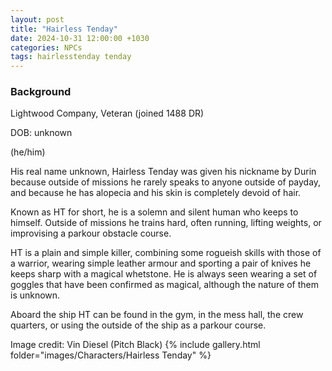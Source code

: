 ```yaml
---
layout: post
title: "Hairless Tenday"
date: 2024-10-31 12:00:00 +1030
categories: NPCs
tags: hairlesstenday tenday
---
```

### Background
Lightwood Company, Veteran (joined 1488 DR)

DOB: unknown

(he/him)





His real name unknown, Hairless Tenday was given his nickname by Durin because outside of missions he rarely speaks to anyone outside of payday, and because he has alopecia and his skin is completely devoid of hair.

Known as HT for short, he is a solemn and silent human who keeps to himself. Outside of missions he trains hard, often running, lifting weights, or improvising a parkour obstacle course.

HT is a plain and simple killer, combining some rogueish skills with those of a warrior, wearing simple leather armour and sporting a pair of knives he keeps sharp with a magical whetstone. He is always seen wearing a set of goggles that have been confirmed as magical, although the nature of them is unknown.

Aboard the ship HT can be found in the gym, in the mess hall, the crew quarters, or using the outside of the ship as a parkour course.





Image credit: Vin Diesel (Pitch Black)
{% include gallery.html folder="images/Characters/Hairless Tenday" %}
